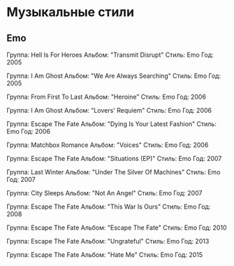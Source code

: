 # Музыкальные стили

## Emo

Группа: Hell Is For Heroes
Альбом: "Transmit Disrupt"
Стиль: Emo
Год: 2005

Группа: I Am Ghost
Альбом: "We Are Always Searching"
Стиль: Emo
Год: 2005

Группа: From First To Last
Альбом: "Heroine"
Стиль: Emo
Год: 2006

Группа: I Am Ghost
Альбом: "Lovers' Requiem"
Стиль: Emo
Год: 2006

Группа: Escape The Fate
Альбом: "Dying Is Your Latest Fashion"
Стиль: Emo
Год: 2006

Группа: Matchbox Romance
Альбом: "Voices"
Стиль: Emo
Год: 2006

Группа: Escape The Fate
Альбом: "Situations (EP)"
Стиль: Emo
Год: 2007

Группа: Last Winter
Альбом: "Under The Silver Of Machines"
Стиль: Emo
Год: 2007

Группа: City Sleeps
Альбом: "Not An Angel"
Стиль: Emo
Год: 2007

Группа: Escape The Fate
Альбом: "This War Is Ours"
Стиль: Emo
Год: 2008

Группа: Escape The Fate
Альбом: "Escape The Fate"
Стиль: Emo
Год: 2010

Группа: Escape The Fate
Альбом: "Ungrateful"
Стиль: Emo
Год: 2013

Группа: Escape The Fate
Альбом: "Hate Me"
Стиль: Emo
Год: 2015

